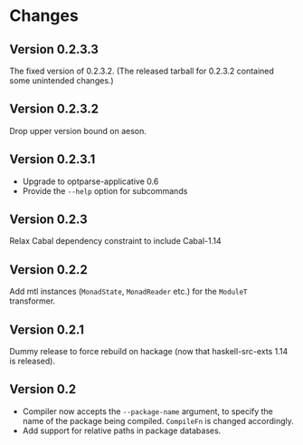 Changes
=======

Version 0.2.3.3
---------------

The fixed version of 0.2.3.2. (The released tarball for 0.2.3.2 contained some
unintended changes.)

Version 0.2.3.2
---------------

Drop upper version bound on aeson.

Version 0.2.3.1
---------------

* Upgrade to optparse-applicative 0.6
* Provide the `--help` option for subcommands

Version 0.2.3
-------------

Relax Cabal dependency constraint to include Cabal-1.14

Version 0.2.2
-------------

Add mtl instances (`MonadState`, `MonadReader` etc.) for the `ModuleT`
transformer.

Version 0.2.1
-------------

Dummy release to force rebuild on hackage (now that haskell-src-exts 1.14 is
released).

Version 0.2
-----------

* Compiler now accepts the `--package-name` argument, to specify the name of the
  package being compiled. `CompileFn` is changed accordingly.
* Add support for relative paths in package databases.
